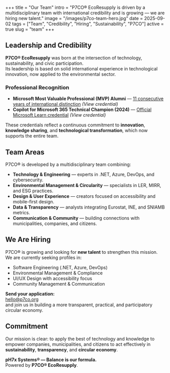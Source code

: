 +++
title = "Our Team"
intro = "P7CO® EcoResupply is driven by a multidisciplinary team with international credibility and is growing — we are hiring new talent."
image = "/images/p7co-team-hero.jpg"
date = 2025-09-02
tags = ["Team", "Credibility", "Hiring", "Sustainability", "P7CO"]
active = true
slug = "team"
+++

## Leadership and Credibility
**P7CO® EcoResupply** was born at the intersection of technology, sustainability, and civic participation.  
Its leadership is based on solid international experience in technological innovation, now applied to the environmental sector.  

### Professional Recognition
- **Microsoft Most Valuable Professional (MVP) Alumni** — [11 consecutive years of international distinction](https://mvp.microsoft.com/en-us/PublicProfile/4025069) *(View credential)*  
- **Copilot for Microsoft 365 Technical Champion (2024)** — [Official Microsoft Learn credential](https://learn.microsoft.com/en-us/community/technical-champions/copilot-for-microsoft-365) *(View credential)*  

These credentials reflect a continuous commitment to **innovation**, **knowledge sharing**, and **technological transformation**, which now supports the entire team.

## Team Areas
P7CO® is developed by a multidisciplinary team combining:  
- **Technology & Engineering** — experts in .NET, Azure, DevOps, and cybersecurity.  
- **Environmental Management & Circularity** — specialists in LER, MIRR, and ESG practices.  
- **Design & User Experience** — creators focused on accessibility and mobile-first design.  
- **Data & Transparency** — analysts integrating Eurostat, INE, and SNIAMB metrics.  
- **Communication & Community** — building connections with municipalities, companies, and citizens.  

## We Are Hiring
P7CO® is growing and looking for **new talent** to strengthen this mission.  
We are currently seeking profiles in:  
- Software Engineering (.NET, Azure, DevOps)  
- Environmental Management & Compliance  
- UI/UX Design with accessibility focus  
- Community Management & Communication  

**Send your application:**  
[hello@p7co.org](mailto:hello@p7co.org)  
and join us in building a more transparent, practical, and participatory circular economy.  

## Commitment
Our mission is clear: to apply the best of technology and knowledge to empower companies, municipalities, and citizens to act effectively in **sustainability**, **transparency**, and **circular economy**.  

**pH7x Systems® — Balance is our formula.**  
Powered by **P7CO® EcoResupply**.  
